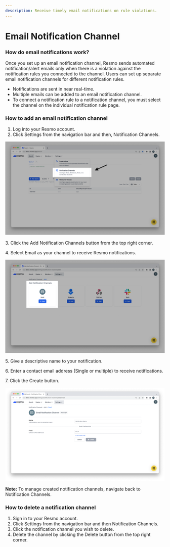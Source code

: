 ```yaml
---
description: Receive timely email notifications on rule violations.
---
```


# Email Notification Channel

### How do email notifications work?

Once you set up an email notification channel, Resmo sends automated notification/alert emails only when there is a violation against the notification rules you connected to the channel. Users can set up separate email notification channels for different notification rules.

* Notifications are sent in near real-time.
* Multiple emails can be added to an email notification channel.
* To connect a notification rule to a notification channel, you must select the channel on the individual notification rule page.

### How to add an email notification channel

1. Log into your Resmo account.
2. Click Settings from the navigation bar and then, Notification Channels.

![](../.gitbook/assets/notification-channels.png)

3\. Click the Add Notification Channels button from the top right corner.

4\. Select Email as your channel to receive Resmo notifications.

![](../.gitbook/assets/add-email-notification-channel.png)

5\. Give a descriptive name to your notification.

6\. Enter a contact email address (Single or multiple) to receive notifications.&#x20;

7\. Click the Create button.

![Email notification channel setup page](../.gitbook/assets/email-notification-channel-setup.png)

**Note:** To manage created notification channels, navigate back to Notification Channels.

### How to delete a notification channel

1. Sign in to your Resmo account.
2. Click Settings from the navigation bar and then Notification Channels.
3. Click the notification channel you wish to delete.
4. Delete the channel by clicking the Delete button from the top right corner.
